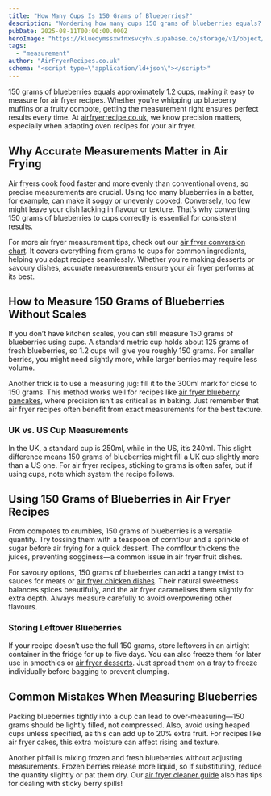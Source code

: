 ```yaml
---
title: "How Many Cups Is 150 Grams of Blueberries?"
description: "Wondering how many cups 150 grams of blueberries equals? Get the exact conversion for baking or air frying, plus handy measurement tips for perfect recipes every time."
pubDate: 2025-08-11T00:00:00.000Z
heroImage: "https://klueoymssxwfnxsvcyhv.supabase.co/storage/v1/object/public/md/how-many-cups-is-150-grams-of-blueberries-fa1289c8.png"
tags:
  - "measurement"
author: "AirFryerRecipes.co.uk"
schema: "<script type=\"application/ld+json\"></script>"
---
```


<p>150 grams of blueberries equals approximately 1.2 cups, making it easy to measure for air fryer recipes. Whether you're whipping up blueberry muffins or a fruity compote, getting the measurement right ensures perfect results every time. At <a href=https://www.airfryerrecipe.co.uk>airfryerrecipe.co.uk</a>, we know precision matters, especially when adapting oven recipes for your air fryer.</p>

<h2>Why Accurate Measurements Matter in Air Frying</h2>
<p>Air fryers cook food faster and more evenly than conventional ovens, so precise measurements are crucial. Using too many blueberries in a batter, for example, can make it soggy or unevenly cooked. Conversely, too few might leave your dish lacking in flavour or texture. That’s why converting 150 grams of blueberries to cups correctly is essential for consistent results.</p>
<p>For more air fryer measurement tips, check out our <a href=https://www.airfryerrecipe.co.uk/air-fryer-conversion-chart>air fryer conversion chart</a>. It covers everything from grams to cups for common ingredients, helping you adapt recipes seamlessly. Whether you’re making desserts or savoury dishes, accurate measurements ensure your air fryer performs at its best.</p>

<h2>How to Measure 150 Grams of Blueberries Without Scales</h2>
<p>If you don’t have kitchen scales, you can still measure 150 grams of blueberries using cups. A standard metric cup holds about 125 grams of fresh blueberries, so 1.2 cups will give you roughly 150 grams. For smaller berries, you might need slightly more, while larger berries may require less volume.</p>
<p>Another trick is to use a measuring jug: fill it to the 300ml mark for close to 150 grams. This method works well for recipes like <a href=https://www.airfryerrecipe.co.uk/recipes>air fryer blueberry pancakes</a>, where precision isn’t as critical as in baking. Just remember that air fryer recipes often benefit from exact measurements for the best texture.</p>

<h3>UK vs. US Cup Measurements</h3>
<p>In the UK, a standard cup is 250ml, while in the US, it’s 240ml. This slight difference means 150 grams of blueberries might fill a UK cup slightly more than a US one. For air fryer recipes, sticking to grams is often safer, but if using cups, note which system the recipe follows.</p>

<h2>Using 150 Grams of Blueberries in Air Fryer Recipes</h2>
<p>From compotes to crumbles, 150 grams of blueberries is a versatile quantity. Try tossing them with a teaspoon of cornflour and a sprinkle of sugar before air frying for a quick dessert. The cornflour thickens the juices, preventing sogginess—a common issue in air fryer fruit dishes.</p>
<p>For savoury options, 150 grams of blueberries can add a tangy twist to sauces for meats or <a href=https://www.airfryerrecipe.co.uk/recipe-category/chicken>air fryer chicken dishes</a>. Their natural sweetness balances spices beautifully, and the air fryer caramelises them slightly for extra depth. Always measure carefully to avoid overpowering other flavours.</p>

<h3>Storing Leftover Blueberries</h3>
<p>If your recipe doesn’t use the full 150 grams, store leftovers in an airtight container in the fridge for up to five days. You can also freeze them for later use in smoothies or <a href=https://www.airfryerrecipe.co.uk/recipe-category/dessert>air fryer desserts</a>. Just spread them on a tray to freeze individually before bagging to prevent clumping.</p>

<h2>Common Mistakes When Measuring Blueberries</h2>
<p>Packing blueberries tightly into a cup can lead to over-measuring—150 grams should be lightly filled, not compressed. Also, avoid using heaped cups unless specified, as this can add up to 20% extra fruit. For recipes like air fryer cakes, this extra moisture can affect rising and texture.</p>
<p>Another pitfall is mixing frozen and fresh blueberries without adjusting measurements. Frozen berries release more liquid, so if substituting, reduce the quantity slightly or pat them dry. Our <a href=https://www.airfryerrecipe.co.uk/air-fryer-cleaner>air fryer cleaner guide</a> also has tips for dealing with sticky berry spills!</p>